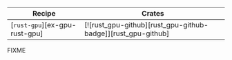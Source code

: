| Recipe | Crates |
|--------|--------|
| [`rust-gpu`][ex-gpu-rust-gpu] | [![rust_gpu-github][rust_gpu-github-badge]][rust_gpu-github] |

<div class="hidden">
FIXME
</div>
